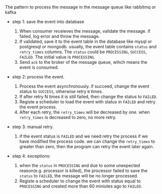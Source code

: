 The pattern to process the message in the message queue like rabbitmq or kafka
* step 1: save the event into database
    1. When consumer receieves the message, validate the message. if failed, log error and throw the message.
    2. If validated, save it to the event table in the database like mysql or postgresql or mongodb. usually, the event table contains `status` and `retry_times` columns. The `status` could be `PROCESSING`, `SUCCESS`, `FAILED`. The initial value is `PROCESSING`.
    3. Send `ack` to the broker of the message queue, wihch means the event is consumed. 

* step 2: process the event.
    1. Process the event asynchronously. if succeed, change the event status to `SUCCESS`, otherwise retry `N` times.
    2. If after retry N times it is still failed, then change the status to `FAILED`.
    3. Registe a scheduler to load the event with status in `FAILED` and retry the event process.
    4. After each retry, the `retry_times` will be decreased by one. when `retry_times` is decreased to zero, no more retry.

* step 3: manual retry.
    1. if the event status is `FAILED` and we need retry the process if we have modified the process code. we can change the `retry_times` to greater than zero, then the program can retry the event later again.

* step 4: exceptions:
    1. when the `status` in `PROCESSING` and due to some unexpected reason(e.g. processor is killed), the processor failed to save the `status` to `FAILED`, the message will be no longer processed. 
    2. Registe a scheduler to change the event with status equal to `PROCESSING` and created more than 60 miniutes ago to `FAILED`.